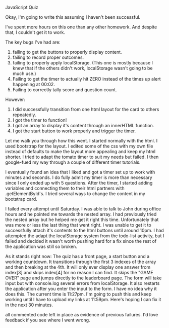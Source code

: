 JavaScript Quiz

Okay, I'm going to write this assuming I haven't been successful.

I've spent more hours on this one than any other homework. And despite that, I couldn't get it to work.

The key bugs I've had are:
1. failing to get the buttons to properly display content.
2. failing to record proper outcomes.
3. failing to properly apply localStorage. (This one is mostly because I knew that if the others didn't work, localStorage wasn't going to be much use.)
4. Failing to get the timer to actually hit ZERO instead of the times up alert happening at 00:02.
5. Failing to correctly tally score and question count.

However:
1. I did successfully transition from one html layout for the card to others repeatedly.
2. I got the timer to function!
3. I got an array to display it's content through an innerHTML function.
4. I got the start button to work properly and trigger the timer.

Let me walk you through how this went. I started normally with the html. I used bootstrap for the layout. I edited some of the css with my own file instead of defaults to make the layout more appealing and keep my html shorter. I tried to adapt the tomato timer to suit my needs but failed. I then google-fued my way through a couple of different timer tutorials.

I eventually found an idea that I liked and got a timer set up to work with minutes and seconds. I do fully admit my timer is more than necessary since I only ended up with 5 questions. After the timer, I started adding variables and connecting them to their html partners with .getElementById's. I tried several ways to change the content in my bootstrap card.

I failed every attempt until Saturday. I was able to talk to John during office hours and he pointed me towards the nested array. I had previously tried the nested array but he helped me get it right this time. Unfortunately that was more or less the last thing that went right. I was unable to get it to successfully attach it's contents to the html buttons until around 10pm. I had attempted the adapt the localStorage system from the todo-list activity, but I failed and decided it wasn't worth pushing hard for a fix since the rest of the application was still so broken. 

As it stands right now: The quiz has a front page, a start button and a working countdown. It transitions through the first 3 indexes of the array and then breaking at the 4th. It will only ever display one answer from index[3] and skips index[4] for no reason I can find. It skips the "GAME OVER" page and jumps directly to the leaderboard page. The form will take input but with console.log several errors from localStorage. It also restarts the application after you enter the input to the form. I have no idea why it does this. The current time is 11:27pm. I'm going to push this and keep working until I have to upload my links at 11:59pm. Here's hoping I can fix it in the next 30 minutes.

all commented code left in place as evidence of previous failures. I'd love feedback if you see where I went wrong.
